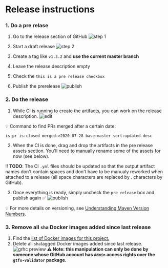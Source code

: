 # Release instructions

### 1. Do a pre relase
1. Go to the release section of GitHub ![step 1](https://user-images.githubusercontent.com/35747326/99820876-567dd600-2b1f-11eb-87d2-eef132b3016a.png)

1. Start a draft release ![step 2](https://user-images.githubusercontent.com/35747326/99822107-ce003500-2b20-11eb-9364-6dc8356e1276.png)
1. Create a tag like `v1.3.2` and **use the current master branch**
1. Leave the release description empty
1. Check the `this is a pre release checkbox`
1. Publish the prerelease
![publish](https://user-images.githubusercontent.com/35747326/99821598-3ef31d00-2b20-11eb-9f5e-26f6583ad6c9.png)

### 2. Do the release
1. While CI is running to create the artifacts, you can work on the release description. ![edit](https://user-images.githubusercontent.com/35747326/99821184-ba080380-2b1f-11eb-8efe-57be80a0bd29.png)


💡 Command to find PRs merged after a certain date:
```
is:pr is:closed merged:>2020-07-28 base:master sort:updated-desc 
```
2. When the CI is done, drag and drop the artifacts in the pre release assets section. You'll need to manually rename some of the assets for now (see below).

‼️ **TODO**: The CI `.yml` files should be updated so that the output artifact names don't contain spaces and don't have to be manualy reworked when attached to a release (all space characters are replaced by . characters by GitHub).

3. Once everything is ready, simply uncheck the `pre release` box and publish again ✅
![publish](https://user-images.githubusercontent.com/35747326/99821105-99d84480-2b1f-11eb-9661-493966904a11.png)

💡 For more details on versioning, see [Understanding Maven Version Numbers](https://docs.oracle.com/middleware/1212/core/MAVEN/maven_version.htm#MAVEN8855).

### 3. Remove all `sha` Docker images added since last release
1. Find the [list of Docker images for this project.](https://github.com/orgs/MobilityData/packages/container/gtfs-validator/versions)
1. Delete all `sha`tagged Docker images added since last release.
![grhc preview](https://user-images.githubusercontent.com/35747326/100006687-e1b5d080-2d98-11eb-846d-af12fbd7ca9f.png)
**⚠️ Note: this manipulation can only be done by someone whose GitHub account has `Admin` access rights over the `gtfs-validator` package.** 

